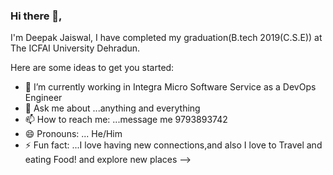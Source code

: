 ### Hi there 👋,
I'm Deepak Jaiswal, I have completed my graduation(B.tech 2019(C.S.E)) at The ICFAI University Dehradun. 




Here are some ideas to get you started:

- 🔭 I’m currently working in Integra Micro Software Service as a DevOps Engineer
- 💬 Ask me about ...anything and everything
- 📫 How to reach me: ...message me 9793893742
- 😄 Pronouns: ... He/Him
- ⚡ Fun fact: ...I love having new connections,and also I love to Travel and eating Food! and explore new places
-->
